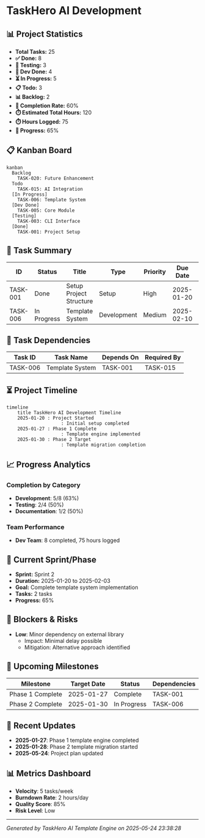 
# TaskHero AI Development

## 📊 Project Statistics
- **Total Tasks:** 25
- **✅ Done:** 8
- **🧪 Testing:** 3
- **🔄 Dev Done:** 4
- **⏳ In Progress:** 5
- **📋 Todo:** 3
- **📊 Backlog:** 2
- **🎯 Completion Rate:** 60%
- **⏱️ Estimated Total Hours:** 120
- **⏱️ Hours Logged:** 75
- **🎯 Progress:** 65%

## 📋 Kanban Board
```mermaid
kanban
  Backlog
    TASK-020: Future Enhancement
  Todo
    TASK-015: AI Integration
  [In Progress]
    TASK-006: Template System
  [Dev Done]
    TASK-005: Core Module
  [Testing]
    TASK-003: CLI Interface
  [Done]
    TASK-001: Project Setup
```

## 📝 Task Summary
| ID | Status | Title | Type | Priority | Due Date | Assigned To | Progress |
|----|--------|-------|------|----------|----------|-------------|----------|
| TASK-001 | Done | Setup Project Structure | Setup | High | 2025-01-20 | Dev Team | 100% |
| TASK-006 | In Progress | Template System | Development | Medium | 2025-02-10 | Dev Team | 75% |

## 🔗 Task Dependencies
| Task ID | Task Name | Depends On | Required By |
|---------|-----------|------------|-------------|
| TASK-006 | Template System | TASK-001 | TASK-015 |

## ⏳ Project Timeline
```mermaid
timeline
    title TaskHero AI Development Timeline
    2025-01-20 : Project Started
                    : Initial setup completed
    2025-01-27 : Phase 1 Complete
                    : Template engine implemented
    2025-01-30 : Phase 2 Target
                    : Template migration completion
```
## 📈 Progress Analytics
### Completion by Category
- **Development**: 5/8 (63%)
- **Testing**: 2/4 (50%)
- **Documentation**: 1/2 (50%)

### Team Performance
- **Dev Team**: 8 completed, 75 hours logged

## 🎯 Current Sprint/Phase
- **Sprint:** Sprint 2
- **Duration:** 2025-01-20 to 2025-02-03
- **Goal:** Complete template system implementation
- **Tasks:** 2 tasks
- **Progress:** 65%
## 🚧 Blockers & Risks
- **Low**: Minor dependency on external library
  - Impact: Minimal delay possible
  - Mitigation: Alternative approach identified

## 📅 Upcoming Milestones
| Milestone | Target Date | Status | Dependencies |
|-----------|-------------|--------|--------------|
| Phase 1 Complete | 2025-01-27 | Complete | TASK-001 |
| Phase 2 Complete | 2025-01-30 | In Progress | TASK-006 |

## 🔄 Recent Updates
- **2025-01-27**: Phase 1 template engine completed
- **2025-01-28**: Phase 2 template migration started
- **2025-05-24**: Project plan updated

## 📊 Metrics Dashboard
- **Velocity**: 5 tasks/week
- **Burndown Rate**: 2 hours/day
- **Quality Score**: 85%
- **Risk Level**: Low

---
*Generated by TaskHero AI Template Engine on 2025-05-24 23:38:28* 